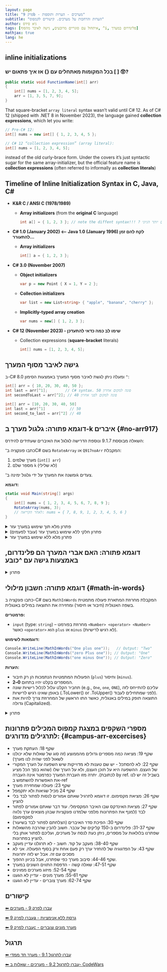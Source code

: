 ```yaml
---
layout: page
title: "פרק 9b - מערכים - הערות ותוספות"
subtitle: "הערות והרחבות על מערכים. קישורים לקמפוס"
author: גיא סידס
tags: [איתחול עם סוגריים מרובעים, גישה לאיבר מהסוף, ^i, פלינדרום במערך]
mathjax: true
lang: he
---
```


## inline initializations

### בכל המקומות מאתחלים עם {} אז איך פתאום יש [ ] 😲?

```csharp
public static void FunctionName(int[] arr)
{
    int[] nums = [1, 2, 3, 4, 5];
    arr = [1, 3, 5, 7, 9];
}
```
That square-bracket `array literal` syntax wasn’t valid until C# 12. As of C# 12 (shipped with .NET 8 in November 2023), the language gained **collection expressions**, which let you write:

```csharp
// Pre-C# 12:
int[] nums = new int[] { 1, 2, 3, 4, 5 };

// C# 12 “collection expression” (array literal):
int[] nums = [1, 2, 3, 4, 5];
```
instead of the old curly-brace form. Under the covers it’s just syntactic sugar for the same array-initializer, but the official feature name is **collection expressions** (often referred to informally as **collection literals**)


## Timeline of Inline Initialization Syntax in C, Java, C#


- **K&R C / ANSI C (1978/1989)**

  - **Array initializers** (from the **original C** language)
    ```c
    int a[] = { 1, 2, 3 }; // note the diffent syntax!!! ? סוגריים במקום יותר הגיוני
    ```

- **C# 1.0 (January 2002) ⟵ Java 1.0 (January 1996) לקח להם זמן להתעורר...**

  - **Array initializers**
    ```csharp
    int[] a = { 1, 2, 3 };
    ```

- **C# 3.0 (November 2007)**

  - **Object initializers**
    ```csharp
    var p = new Point { X = 1, Y = 2 };
    ```
  - **Collection initializers**
    ```csharp
    var list = new List<string> { "apple", "banana", "cherry" };
    ```
  - **Implicitly-typed array creation**
    ```csharp
    var nums = new[] { 1, 2, 3 };
    ```

- **C# 12 (November 2023) - שימו לב כמה כדאי להתעדכן**

  - Collection expressions (**square-bracket** literals)
    ```csharp
    int[] nums = [1, 2, 3, 4, 5];
    ```


## גישה לאיבר מסוף המערך

ב-C# 8.0 ומעלה ניתן לגשת לאיבר מסוף המערך באמצעות הסימון `^`:

```csharp
int[] arr = { 10, 20, 30, 40, 50 };
int last = arr[^1];        // C# syntax. 50 פונה למקום אחרון
int secondToLast = arr[^2]; // 40 פונה למקום לפני אחרון
```

```cs
int[] arr = [10, 20, 30, 40, 50]
int last = arr[^1]           // 50
int second_to_last = arr[^2] // 40
```

<!-- about linking to a point on the page https://chatgpt.com/g/g-p-6826c1c2449c8191803e04f2f1250bd5-jekyll-web-development/c/688706fd-7d68-8330-abc8-709cf278fada -->

## דוגמא פתורה: גלגול מערך ב-k איברים {#no-arr917}

השאלה מבוססת 9.1.7 ונוספת הדרישה לגלגל את האיברים שעתידים להידרס:

כתבו פונקציה ב־C# בשם `RotateArray` או `Q917noArr` המקבלת:

1. מערך שלמים (`int[] arr`)
2. מספר שלם `k` (לא שלילי)

ומשנה את המערך על ידי גלגול ימינה ב־`k` צעדים.

**דוגמא:**

```csharp
static void Main(string[] args)
{
    int[] nums = { 1, 2, 3, 4, 5, 6, 7, 8, 9 };
    RotateArray(nums, 3);
    // לאחר הקריאה: nums = { 7, 8, 9, 1, 2, 3, 4, 5, 6 }
}
```
<details markdown="1"><summary>פתרון מלא תוך שימוש במערך עזר</summary>

```csharp
public static void Q917b(int[] arr, int k)
{   // Given an array of integers, rotate the array
    // to the right by k steps, where k is non-negative.
    if (arr.Length<=k ) // הגנה מחריגות
        return;

    int[] kNums = new int[k]; // מכיל את האחרונים שעתידים להידרס
    for (int i = 1; i <= k; i++)
        kNums[^i] = arr[^i]; // הולך ישר ל-3 האחרונים

    for (int i = arr.Length - 1-k; i >= 0; i--)
        arr[i+k] = arr[i]; // מזיז את כל השאר ימינה

    for (int i = 0; i < k; i++)
        arr[i] = kNums[i]; // מכניס את ה-3 האחרונים למקומם החדש
}
```
</details>


<details markdown="1"><summary>פתרון חלקי ללא שימוש במערך עזר (עובד לפעמים)</summary>

```csharp
// פתרון שעובד כרגע רק במקרה שאורך המערך אי זוגי
public static void Q917(int[] arr, int k)
{  //============== FAIL ON EVEN LENGHT!!!  ============================

    //1 keep number 3 (index 2) in memory, 
    //2. put index0 in index 2
    //1. put 5 in tmp, and put tmp memory over 5.
    int tmp = arr[0];
    int l = arr.Length;
    for (int i = 0; i < l * k; i += k) // פעמים k כדי שהלולאה תתבצע
    {                                  // l * k  יש לכפול את 
        int tmp2 = tmp;                // וכך להתאים את עצמנו לגודל הקפיצה
        tmp = arr[(i + k) % l];
        arr[(i + k) % l] = tmp2;
    }
}
```

</details>


<details markdown="1"><summary>פתרון מלא ללא שימוש במערך עזר</summary>

```csharp
public static void Q917noArr(int[] arr, int k)
{
    if (arr.Length<=k ) // הגנה מחריגות
        return;
    int tmp = arr[0];
    int l = arr.Length;
    int adjust = 0; //adjustment
    for (int i = 0; i < l * k; i += k)
    {
        int tmp2 = tmp;
        if ((i + k) % l != adjust)  // check for overlap
        {
            tmp = arr[(i + k) % l];
            arr[(i + k) % l] = tmp2;
        }
        // special case - we already moved the 0 index
        else // (consider adjust was 0 as an example) 
        {
            tmp = arr[(i + k) % l + 1]; // copy from next index
            arr[(i + k) % l] = tmp2;
            i++;//shift by 1 [breaching MISRA well formed loops]
            adjust++; // this way we will detect next overlap
        }
    }
}
```

</details>


## דוגמא פתורה: האם אברי המערך הם פלינדרום, באמצעות גישה עם ^כובע

<details markdown="1"><summary>פתרון</summary>

כדי להשתמש ב- `Debug.Assert` יש להוסיף בתחילת העמוד

```csharp
using System.Diagnostics;
```

```csharp
static void Main(string[] args)
{
    Debug.Assert(!IsPalindrom([1, 2, 3, 1, 1]), "not a palindrom");
    Debug.Assert(IsPalindrom([1])== true, "a palindrom"); // == true אין צורך לרשום
    Debug.Assert(IsPalindrom([1, 2, 3, 2, 1]) == true, "yes it's a palindrom");
    Debug.Assert(IsPalindrom([1, 2, 2, 1]), "yes it's a palindrom");
    Debug.Assert(IsPalindrom([]), "a palindrom");
}

public static bool IsPalindrom(int[] arr)
{
    int l = arr.Length;
    for (int i = 0; i < l / 2; i++)
        if (arr[i] != arr[^(i + 1)]) // כשמסתכלים על אינדקס 0 משמאל
            return false;            // צריך לבקש את אינדקס כובע 1 מימין

    return true;
}
```

</details>


## דוגמא פתורה: חשבון מילולי {#math-in-words}
<!-- פתרון שאלת החשבון 8.4 ממטלה 2 -->
כתבו פונקציה ב-C# בשם `MathInWords` המקבלת מחרוזת המתארת פעולה מתמטית בשפה האנגלית (חיבור או חיסור) ומחזירה את התוצאה במילים באנגלית.

**פרמטרים:**
- `input` (type: `string`) – מחרוזת בפורמט `<Number> <operator> <Number>` כאשר `<operator>` הוא `plus` או `minus` (לא רגיש לרישיות).

**דוגמאות לשימוש:**
```csharp
Console.WriteLine(MathInWords("One plus one"));   // Output: "Two"
Console.WriteLine(MathInWords("zero Plus one")); // Output: "One"
Console.WriteLine(MathInWords("one minus One")); // Output: "Zero"
```

**הערות:**
- הפעולות המתמטיות הנתמכות הן רק חיבור (`plus`) וחיסור (`minus`).
- המספרים בקלט יהיו בתחום **0–2**.
- תחביר הקלט עלול לכלול רישיות שונה (e.g., `One`, `one`, `ONE`), עליכם להתייחס לזה באופן שאינו רגיש לרישיות (.ToLower() or .ToUpper() לפני שמתחילים לעבוד).
- התוצאה תופק במילים באנגלית, כאשר התו הראשון של המחרוזת צריך להיות אות גדולה (Capitalized).




<details markdown="1"><summary>פתרון</summary>

```csharp
public static string MathInWords(string s)
{
    n = n + 5;
    s = s.ToLower() + " "; // הפיכת המחרוזת לאותיות קטנות
    string[] sss = s.Split(' ');
    string[] strings = new string[3];// 1 = "", s2 = "", s3 = "";
    int j = 0;
    for (int i = 0; i < 3; i++)
    {
        while (s[j] != ' ') // עד מציאת רווח
        {
            strings[i] += s[j]; // הוספת התו למחרוזת
            j++;
        }
        j++;
    }
    int n1 = NumFromWord(strings[0]); // המרת המילה הראשונה למספר
    int n2 = NumFromWord(strings[2]); // המרת המילה הראשונה למספר
    if(strings[1] == "plus")
        return WordFromNum(n1 + n2);

    return WordFromNum(n1 - n2);
}

public static string WordFromNum(int num)
{   // ממספר למילה
    if(num == 0)
        return "Zero";
    if(num == 1)
        return "One";
    if (num == 2)
        return "Two";

    return "Unknown number";
}


public static int NumFromWord(string s)
{   // ממירה מילה למספר
    if (s == "zero") 
        return 0;
    if (s == "one") 
        return 1;

    return 2;
}
```

</details>


## מספרי השקפים במצגת קמפוס המכילים פתרונות לתרגילים מדורגים: {#campus-arr-excercises}

- שקף 18: העתקת מערך
- שקף 19: מציאה כמה מספרים גדולים מהממוצע (זה סוג של שאלות שלא יכולנו לשאול לפני שהיה לנו מערך)
- שקף 22: לא להסתכל - יש שם טענות לא מדוייקות שיש השפעה על הערך המקורי של העצם. ההשפעה היא על תוכן העצם, ולא על הערך שלו (שהוא בסך הכל מציע לכתובת). יתרה מזו העברת המערך כפרמטר אינה העברה by ref. בשביל זה יש לנו את האפשרות להשתמש ב-ref
- שקף 23: פעולה שמחזירה מערך
- שקף 24 מכיל שגיאות ולא יתקמפל
- שקף 26: מציאת מקסימום. זו דוגמא לתרגיל שאתם אמורים לנסות לפתור לבד בלי להציץ
- שקף 27: מציאת האינדקס שבו האיבר המקסימלי. עוד דבר שאתם אמורים לפתור לבד (למנף את הפתרונות מלפני שלמדנו פונקציות שבהן מוצאים ערך נלווה למקסימום)
- שקף 30: הפיכת סדר האיברים (הצלחתם לפתור לבד בשיעור)
- שקף 31-37: פלינדרום ב-150 קליקים של עכבר. חשוב להבין שהרבה מהשאלות שפתרנו בלולאות על מספרים, ניתן כעת לנסח על מערכים, ועליכם לפתור אותן בלי להציץ בפתרונות. 
- שקף 38-40: מעקב על קוד. חשוב - לא תרגלנו עדיין מעקב
- שקף 43: על הפדגוגיה של להחזיר ערך רק פעם אחת ורק בסוף הפעולה. אני לא מסכים עם זה. אבל יש לזה יתרונות
- שקף 44-46: סיבוב מערך כפי שפתרנו, אבל בכיוון ההפוך.
- שקף 47-51: שאלה קשה - הדפסת התווים השונים במערך
- שקף 52-54: מיזוג מערכים ממוינים
- שקף 55-61: מערך מונים - עדיין לא הגענו
- שקף 62-74: מערך צוברים - עדיין לא הגענו




## קישורים

[⬅ עברו לפרק 9 - מערכים](/cs2/Chapter9)

[⬅ עברו לפרק 9a - גרסת ללא אנימציות](/cs2/Chapter9a)

[⬅ עברו לפרק 9c - מערך מונים וצוברים](/cs2/Chapter9c)



## תרגול

[⬅ עברו לתרגול 9.1 - מערך חד ממדי](/cs2/Chapter9Ex9.1)

[⬅ עברו לתרגול 9.2 - מערכים - שאלות ב- CodeWars](/cs2/Chapter9Ex9.2)
